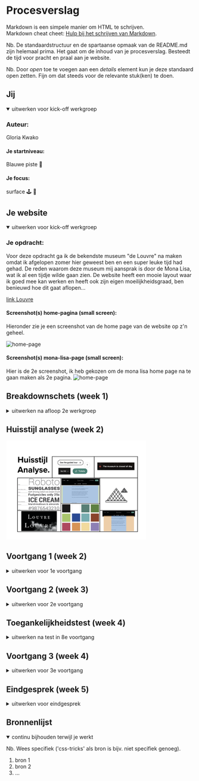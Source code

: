 # Procesverslag
Markdown is een simpele manier om HTML te schrijven.  
Markdown cheat cheet: [Hulp bij het schrijven van Markdown](https://github.com/adam-p/markdown-here/wiki/Markdown-Cheatsheet).

Nb. De standaardstructuur en de spartaanse opmaak van de README.md zijn helemaal prima. Het gaat om de inhoud van je procesverslag. Besteedt de tijd voor pracht en praal aan je website.

Nb. Door *open* toe te voegen aan een *details* element kun je deze standaard open zetten. Fijn om dat steeds voor de relevante stuk(ken) te doen.





## Jij

<details open>
<summary>uitwerken voor kick-off werkgroep</summary>

### Auteur:
Gloria Kwako 

#### Je startniveau:
Blauwe piste 🗻

#### Je focus:
surface 🕹 🧩
 
</details>





## Je website

<details open>
<summary>uitwerken voor kick-off werkgroep</summary>

### Je opdracht:
Voor deze opdracht ga ik de bekendste museum "de Louvre" na maken omdat ik afgelopen zomer hier geweest ben en een super leuke tijd had gehad. De reden waarom deze museum mij aansprak is door de Mona Lisa, wat ik al een tijdje wilde gaan zien. De website heeft een mooie layout waar ik goed mee kan werken en heeft ook zijn eigen moeilijkheidsgraad, ben benieuwd hoe dit gaat aflopen...

<a href="https://www.louvre.fr/en">link Louvre</a>

#### Screenshot(s) home-pagina (small screen): 
Hieronder zie je een screenshot van de home page van de website op z'n geheel. 

<img src="RMimages/louvre1.png" width="340px" alt="home-page">


#### Screenshot(s) mona-lisa-page (small screen):
 Hier is de 2e screenshot, ik heb gekozen om de mona lisa home page na te gaan maken als 2e pagina. 
<img src="RMimages/louvre2.png" width="340px" alt="home-page">
 
</details>




## Breakdownschets (week 1)

<details>
<summary>uitwerken na afloop 2e werkgroep</summary>

### de hele pagina 1 & 2: 
Hier is de volledige pagina te zien op een mobiele formaat.
<img src="RMimages/louvrePage.png" width="375px" alt="louvre-pagina">
<img src="RMimages/louvrePage2.png" width="375px" alt="louvre-pagina">

### breakdown onderdelen: 
Deze pagina's heb ik HTML onderdelen geven om zo het werk makkelijker te verdelen in het programma. 
<img src="RMimages/louvre3.png" width="375px" alt="louvre-pagina">
<img src="RMimages/louvre4.png" width="375px" alt="louvre-pagina">

### ongeïnteresseerde onderdelen 1: 
Deze zijn de onderdelen die ik niet mee gaan nemen.
<img src="RMimages/louvp12.png" width="375px" alt="breakdown van een dynamisch deel">
<img src="RMimages/louvp11.png" width="375px" alt="breakdown van nog een dynamisch deel">

<img src="RMimages/louvp14.png" width="375px" alt="breakdown van een dynamisch deel">
<img src="RMimages/louvp13.png" width="375px" alt="breakdown van nog een dynamisch deel">

<img src="RMimages/louvp15.png" width="375px" alt="breakdown van nog een dynamisch deel">

### ongeïnteresseerde onderdelen 2: 
<img src="RMimages/louvp22.png" width="375px" alt="breakdown van een dynamisch deel">
<img src="RMimages/louvp211.png" width="375px" alt="breakdown van nog een dynamisch deel">

<img src="RMimages/louvp23.png" width="375px" alt="breakdown van een dynamisch deel">
<img src="RMimages/louvp24.png" width="375px" alt="breakdown van nog een dynamisch deel">

<img src="RMimages/louvp25.png" width="375px" alt="breakdown van nog een dynamisch deel">


</details>


## Huisstijl analyse (week 2)
<img src="RMimages/huisstijl.png" width="375px" alt="huisstijl">




## Voortgang 1 (week 2)

<details>
<summary>uitwerken voor 1e voortgang</summary>

### Stand van zaken
Ik ben deze week begonnen aan de navigatiebalk (de header), hieronder zie je de eerste versie van de navigatiebalk:

<img src="RMimages/navv1b.png" width="375px" alt="navv1b">
<img src="RMimages/navv1.png" width="375px" alt="navv1">


Ik liep op een geven moment wel vast, waardoor ik hulp kreeg van een student assistent en ik heb verder gebruik gemaakt van Youtube. 

Hieronder zie je de 2e versie:
<img src="RMimages/navv2b.png" width="375px" alt="navv2b">
<img src="RMimages/navv2.png" width="375px" alt="navv2">





### Agenda voor meeting
samen met je groepje opstellen

| student 1      | student 2          | student 3    | student 4        |
| ---            | ---                | ---          | ---              |
| dit bespreken  | en dit             | en ik dit    | en dan ik dat    |
| en dat ook nog | dit als er tijd is | nog een punt | dit wil ik zeker |
| ...            | ...                | ...          | ...              |


### Verslag van meeting
Vandaag heb ik mijn voortgang gesprek gehad, hier werd de onderstaande punten besproken waar ik aanpassingen in moet gaan doen. 

- Minder classes gebruiken, ipv daarvan nth-of-type () gebruiken
- Hoe de div's worden gebruikt klopt niet, beter ul's gebruiken
- li moet in een ul zitten en kan dus niet alleen zitten

</details>





## Voortgang 2 (week 3)

<details>
<summary>uitwerken voor 2e voortgang</summary>

### Stand van zaken
Inmiddels is het gelukt om minder classes te gebruiken, daarvoor heb ik nth-of-type gebruikt:

<img src="RMimages/nth-of.png" width="375px" alt="navv2">



### Agenda voor meeting
samen met je groepje opstellen

| student 1      | student 2          | student 3    | student 4        |
| ---            | ---                | ---          | ---              |
| dit bespreken  | en dit             | en ik dit    | en dan ik dat    |
| en dat ook nog | dit als er tijd is | nog een punt | dit wil ik zeker |
| ...            | ...                | ...          | ...              |


### Verslag van meeting
Vandaag heb ik mijn voortgang gesprek gehad, hier werd de onderstaande punten besproken waar ik aanpassingen in moet gaan doen. 

- html en css code opschonen 
- vaart maken met code schrijven
- Beginnen aan 2e pagina


</details>





## Toegankelijkheidstest (week 4)

<details>
<summary>uitwerken na test in 8e voortgang</summary>

### Bevindingen
Lijst met je bevindingen die in de test naar voren kwamen:

#### Titel eerste bevinding
Hier korte omschrijving (met indien nodig een afbeelding)

Hier een omschrijving van hoe het opgelost kan worden (met indien nodig een afbeelding)


#### Titel tweede bevinding. 
Hier korte omschrijving (met indien nodig een afbeelding)

Hier een omschrijving van hoe het opgelost kan worden (met indien nodig een afbeelding)


#### Titel volgende bevinding. 
Hier korte omschrijving (met indien nodig een afbeelding)

Hier een omschrijving van hoe het opgelost kan worden (met indien nodig een afbeelding)


#### Titel nog een bevinding. 
Hier korte omschrijving (met indien nodig een afbeelding)

Hier een omschrijving van hoe het opgelost kan worden (met indien nodig een afbeelding)

</details>





## Voortgang 3 (week 4)

<details>
<summary>uitwerken voor 3e voortgang</summary>

### Stand van zaken
hier dit ging goed & dit was lastig (neem ook screenshots op van delen van je website en code)


### Agenda voor meeting
samen met je groepje opstellen

| student 1      | student 2          | student 3    | student 4        |
| ---            | ---                | ---          | ---              |
| dit bespreken  | en dit             | en ik dit    | en dan ik dat    |
| en dat ook nog | dit als er tijd is | nog een punt | dit wil ik zeker |
| ...            | ...                | ...          | ...              |


### Verslag van meeting
hier na afloop snel de uitkomsten van de meeting vastleggen

- Header moet in de body
- Verder werken

</details>





## Eindgesprek (week 5)

<details>
<summary>uitwerken voor eindgesprek</summary>

### Stand van zaken
hier dit ging goed & dit was lastig (neem ook screenshots op van delen van je website en code)

### Screenshot(s)

hier screenshot(s) van je eindresultaat

</details>





## Bronnenlijst

<details open>
<summary>continu bijhouden terwijl je werkt</summary>

Nb. Wees specifiek ('css-tricks' als bron is bijv. niet specifiek genoeg).

1. bron 1
2. bron 2
3. ...

</details>